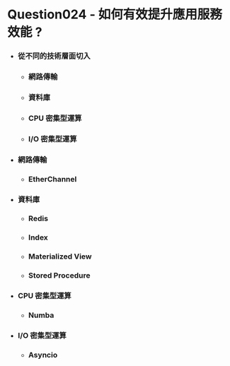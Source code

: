 Question024 - 如何有效提升應用服務效能 ?
=====
* ### 從不同的技術層面切入
    * ### 網路傳輸
    * ### 資料庫
    * ### CPU 密集型運算
    * ### I/O 密集型運算
* ### 網路傳輸
    * ### EtherChannel
* ### 資料庫
    * ### Redis
    * ### Index
    * ### Materialized View
    * ### Stored Procedure
* ### CPU 密集型運算
    * ### Numba
* ### I/O 密集型運算
    * ### Asyncio
<br />

